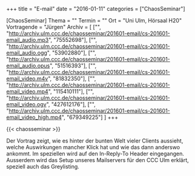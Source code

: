+++
title = "E-mail"
date = "2016-01-11"
categories = ["ChaosSeminar"]

[ChaosSeminar]
Thema = ""
Termin = ""
Ort = "Uni Ulm, Hörsaal H20"
Vortragende = "Jürgen"
Archiv = [
	["", "http://archiv.ulm.ccc.de/chaosseminar/201601-email/cs-201601-email_audio.mp3", "75552698"],
	["", "http://archiv.ulm.ccc.de/chaosseminar/201601-email/cs-201601-email_audio.ogg", "53902880"],
	["", "http://archiv.ulm.ccc.de/chaosseminar/201601-email/cs-201601-email_audio.opus", "51516393"],
	["", "http://archiv.ulm.ccc.de/chaosseminar/201601-email/cs-201601-email_video.m4v", "81832350"],
	["", "http://archiv.ulm.ccc.de/chaosseminar/201601-email/cs-201601-email_video.mp4", "115410111"],
	["", "http://archiv.ulm.ccc.de/chaosseminar/201601-email/cs-201601-email_video.ogv", "427612176"],
	["", "http://archiv.ulm.ccc.de/chaosseminar/201601-email/cs-201601-email_video_high.mp4", "679349225"]
	]
+++

{{< chaosseminar >}}

Der Vortrag zeigt, wie es hinter der bunten Welt vieler Clients aussieht, welche Auswirkungen mancher Klick hat und wie das dann anderswo ankommt. Im speziellen wird auf den In-Reply-To Header eingegangen. Ausserdem wird das Setup unseres Mailservers für den CCC Ulm erklärt, speziell auch das Greylisting.
